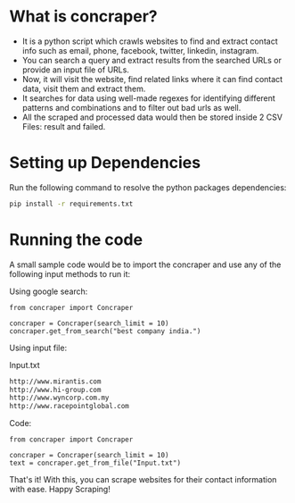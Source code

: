 # What is concraper?
- It is a python script which crawls websites to find and extract contact info such as email, phone, facebook, twitter, linkedin, instagram.
- You can search a query and extract results from the searched URLs or provide an input file of URLs.
- Now, it will visit the website, find related links where it can find contact data, visit them and extract them.
- It searches for data using well-made regexes for identifying different patterns and combinations and to filter out bad urls as well.
- All the scraped and processed data would then be stored inside 2 CSV Files: result and failed.

# Setting up Dependencies
Run the following command to resolve the python packages dependencies:

```bash
pip install -r requirements.txt
```

# Running the code
A small sample code would be to import the concraper and use any of the following input methods to run it:

Using google search:

```code
from concraper import Concraper

concraper = Concraper(search_limit = 10)
concraper.get_from_search("best company india.")
```

Using input file:

Input.txt
```bash
http://www.mirantis.com
http://www.hi-group.com
http://www.wyncorp.com.my
http://www.racepointglobal.com
```

Code:
```
from concraper import Concraper

concraper = Concraper(search_limit = 10)
text = concraper.get_from_file("Input.txt")
```

That's it! With this, you can scrape websites for their contact information with ease. Happy Scraping!